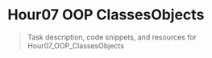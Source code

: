 # Hour07 OOP ClassesObjects

> Task description, code snippets, and resources for Hour07_OOP_ClassesObjects
